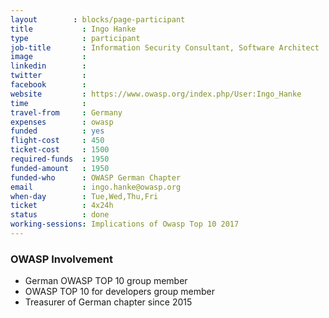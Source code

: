 ```yaml
---
layout        : blocks/page-participant
title           : Ingo Hanke
type            : participant
job-title       : Information Security Consultant, Software Architect
image           :
linkedin        :
twitter         :
facebook        :
website         : https://www.owasp.org/index.php/User:Ingo_Hanke
time            :
travel-from     : Germany
expenses        : owasp
funded          : yes
flight-cost     : 450
ticket-cost     : 1500
required-funds  : 1950
funded-amount   : 1950
funded-who      : OWASP German Chapter
email           : ingo.hanke@owasp.org
when-day        : Tue,Wed,Thu,Fri
ticket          : 4x24h
status          : done
working-sessions: Implications of Owasp Top 10 2017
---
```


### OWASP Involvement

* German OWASP TOP 10 group member
* OWASP TOP 10 for developers group member
* Treasurer of German chapter since 2015
